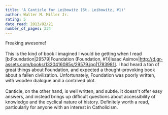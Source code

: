 ```yaml
---
title: 'A Canticle for Leibowitz (St. Leibowitz, #1)'
author: Walter M. Miller Jr.
rating: 5
date_read: 2013/02/21
number_of_pages: 334
---
```


Freaking awesome!<br/><br/>This is the kind of book I imagined I would be getting when I read [b:Foundation|29579|Foundation (Foundation, #1)|Isaac Asimov|http://d.gr-assets.com/books/1320416085s/29579.jpg|1783981]. I had heard a ton of great things about Foundation, and expected a thought-provoking book about a fallen civilization. Unfortunately, Foundation was poorly written, with wooden dialogue and a contrived plot.<br/><br/>Canticle, on the other hand, is well written, and subtle. It doesn't offer easy answers, and instead brings up difficult questions about accessibility of knowledge and the cyclical nature of history. Definitely worth a read, particularly for anyone with an interest in Catholicism.
